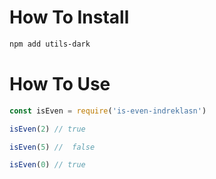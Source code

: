 # How To Install

```sh
npm add utils-dark
```

# How To Use

```js
const isEven = require('is-even-indreklasn')

isEven(2) // true

isEven(5) //  false

isEven(0) // true
```